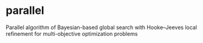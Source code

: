 # parallel
Parallel algorithm of Bayesian-based global search with Hooke–Jeeves local refinement for multi-objective optimization problems
